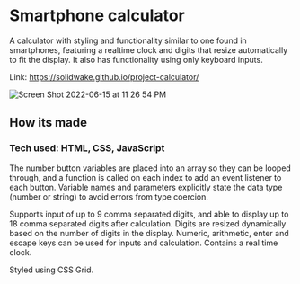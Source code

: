 # Smartphone calculator
A calculator with styling and functionality similar to one found in smartphones, featuring a realtime clock and digits that resize automatically to fit the display.
It also has functionality using only keyboard inputs.

Link: https://solidwake.github.io/project-calculator/

![Screen Shot 2022-06-15 at 11 26 54 PM](https://user-images.githubusercontent.com/69250073/173987156-484b5733-7a83-495f-ac37-8e64ffb2192b.png)

## How its made
### Tech used: HTML, CSS, JavaScript
The number button variables are placed into an array so they can be looped through, and a function is called on each index to add an event listener to each button. Variable names and parameters explicitly state the data type (number or string) to avoid errors from type coercion.

Supports input of up to 9 comma separated digits, and able to display up to 18 comma separated digits after calculation. Digits are resized dynamically based on the number of digits in the display. Numeric, arithmetic, enter and escape keys can be used for inputs and calculation. Contains a real time clock.

Styled using CSS Grid.
